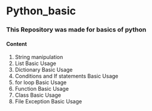 # Python_basic
### This Repository was made for basics of python

#### Content
1. String manipulation 
2. List Basic Usage
3. Dictionary Basic Usage
4. Conditions and If statements Basic Usage
5. for loop Basic Usage
6. Function Basic Usage
7. Class Basic Usage 
8. File Exception Basic Usage

